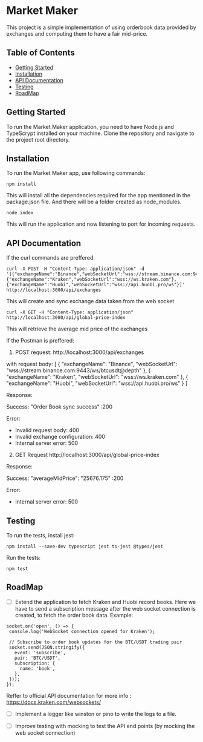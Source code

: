 # Market Maker

This project is a simple implementation of using orderbook data provided by exchanges and computing them to have a fair mid-price.

## Table of Contents

- [Getting Started](#getting-started)
- [Installation](#installation)
- [API Documentation](#api-documentation)
- [Testing](#testing)
- [RoadMap](#roadmap)

## Getting Started

To run the Market Maker application, you need to have Node.js and TypeScrypt installed on your machine. Clone the repository and navigate to the project root directory.

## Installation

To run the Market Maker app, use following commands:

```
npm install
```
This will install all the dependencies required for the app mentioned in the package.json file. And there will be a folder created as node_modules.

```
node index
```
This will run the application and now listening to port for incoming requests.

## API Documentation

If the curl commands are preffered:
```
curl -X POST -H "Content-Type: application/json" -d '[{"exchangeName":"Binance","webSocketUrl":"wss://stream.binance.com:9443/ws/btcusdt@depth"},{"exchangeName":"Kraken","webSocketUrl":"wss://ws.kraken.com"},{"exchangeName":"Huobi","webSocketUrl":"wss://api.huobi.pro/ws"}]' http://localhost:3000/api/exchanges
```
This will create and sync exchange data taken from the web socket

```
curl -X GET -H "Content-Type: application/json" http://localhost:3000/api/global-price-index
```
This will retrieve the average mid price of the exchanges

If the Postman is preffered:

1. POST request:
http://localhost:3000/api/exchanges

with request body:
[
  {
    "exchangeName": "Binance",
    "webSocketUrl": "wss://stream.binance.com:9443/ws/btcusdt@depth"
  },
  {
    "exchangeName": "Kraken",
    "webSocketUrl": "wss://ws.kraken.com"
  },
  {
    "exchangeName": "Huobi",
    "webSocketUrl": "wss://api.huobi.pro/ws"
  }
]

Response:

Success:
 "Order Book sync success" :200
 
 Error:
 - Invalid request body: 400
 - Invalid exchange configuration: 400
 - Internal server error: 500
 

2. GET Request
http://localhost:3000/api/global-price-index

Response:

Success:
 "averageMidPrice": "25676.175" :200
 
 Error:
 - Internal server error: 500


## Testing

To run the tests, install jest:
```
npm install --save-dev typescript jest ts-jest @types/jest
```

Run the tests:
```
npm test
```

## RoadMap
 
 - [ ] Extend the application to fetch Kraken and Huobi record books. 
 Here we have to send a subscription message after the web socket connection is created, to fetch the order book data.
 Example: 
 ```
 socket.on('open', () => {
  console.log('WebSocket connection opened for Kraken');
  
  // Subscribe to order book updates for the BTC/USDT trading pair
  socket.send(JSON.stringify({
    event: 'subscribe',
    pair: 'BTC/USDT',
    subscription: {
      name: 'book',
    },
  }));
});
```
Reffer to official API documentation for more info : https://docs.kraken.com/websockets/

 - [ ] Implement a logger like winston or pino to write the logs to a file.
 - [ ] Improve testing with mocking to test the API end points (by mocking the web socket connection) 






